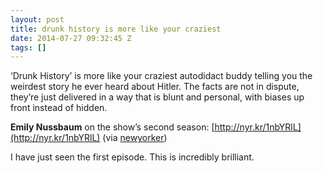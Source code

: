 ```yaml
---
layout: post
title: drunk history is more like your craziest
date: 2014-07-27 09:32:45 Z
tags: []
---
```

‘Drunk History’ is more like your craziest autodidact buddy telling you the weirdest story he ever heard about Hitler. The facts are not in dispute, they’re just delivered in a way that is blunt and personal, with biases up front instead of hidden.

**Emily Nussbaum** on the show’s second season: [http://nyr.kr/1nbYRlL](http://nyr.kr/1nbYRlL) (via [newyorker](http://newyorker.tumblr.com/))

I have just seen the first episode. This is incredibly brilliant.

